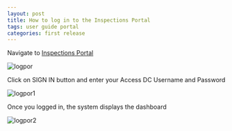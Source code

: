 ```yaml
---
layout: post
title: How to log in to the Inspections Portal
tags: user guide portal
categories: first release
---
```


Navigate to [Inspections Portal](https://tq-city-inspector-portal-staging.azurewebsites.net/login)

![logpor](https://user-images.githubusercontent.com/81990744/115262028-27858380-a102-11eb-82c2-a678593d4e7f.png)

Click on SIGN IN button and enter your Access DC Username and Password

![logpor1](https://user-images.githubusercontent.com/81990744/115262040-294f4700-a102-11eb-88df-5fe812a61b77.png)

Once you logged in, the system displays the dashboard

![logpor2](https://user-images.githubusercontent.com/81990744/115262047-2b190a80-a102-11eb-98de-20dbc64543d8.png)
